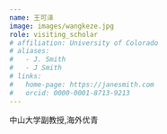 ```yaml
---
name: 王可泽
image: images/wangkeze.jpg
role: visiting_scholar
# affiliation: University of Colorado
# aliases:
#   - J. Smith
#   - J Smith
# links:
#   home-page: https://janesmith.com
#   orcid: 0000-0001-8713-9213
---
```


中山大学副教授,海外优青










